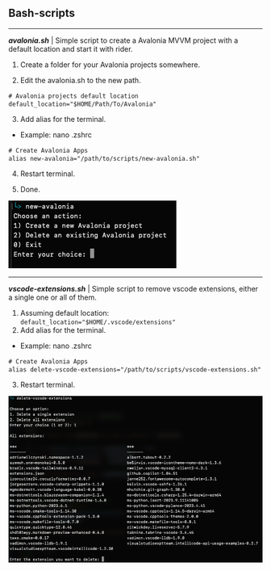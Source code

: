 ## Bash-scripts


***
***avalonia.sh*** | Simple script to create a Avalonia MVVM project with a default location and start it with rider.


1. Create a folder for your Avalonia projects somewhere.

2. Edit the avalonia.sh to the new path.
```
# Avalonia projects default location
default_location="$HOME/Path/To/Avalonia"
```

3. Add alias for the terminal. 
- Example: nano .zshrc
```    
# Create Avalonia Apps
alias new-avalonia="/path/to/scripts/new-avalonia.sh"
```
4. Restart terminal.

5. Done.

![screenshot](img/screenshot-avalonia.png)

***

***vscode-extensions.sh*** | Simple script to remove vscode extensions, either a single one or all of them.

1. Assuming default location: ```default_location="$HOME/.vscode/extensions"```
2. Add alias for the terminal. 
- Example: nano .zshrc
```    
# Create Avalonia Apps
alias delete-vscode-extensions="/path/to/scripts/vscode-extensions.sh"
```
3. Restart terminal.

![screenshot](img/screenshot-vscode.png)

